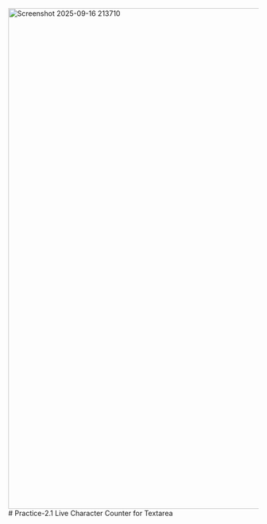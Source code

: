 <img width="1919" height="1006" alt="Screenshot 2025-09-16 213710" src="https://github.com/user-attachments/assets/2d29dfb9-e5ed-4f18-85c3-c6fc53d8a231" />
# Practice-2.1
Live Character Counter for Textarea

